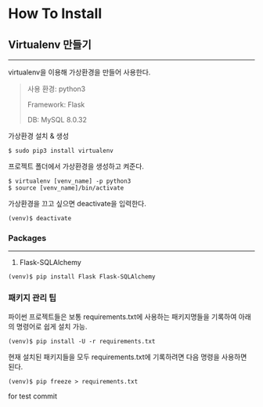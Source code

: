 # How To Install
## Virtualenv 만들기
***
virtualenv을 이용해 가상환경을 만들어 사용한다.

> 사용 환경: python3
> 
> Framework: Flask
> 
> DB: MySQL 8.0.32

가상환경 설치 & 생성 
``` 
$ sudo pip3 install virtualenv
``` 

프로젝트 폴더에서 가상환경을 생성하고 켜준다.
``` 
$ virtualenv [venv_name] -p python3
$ source [venv_name]/bin/activate
``` 
가상환경을 끄고 싶으면 deactivate을 입력한다.
```
(venv)$ deactivate
```  
### Packages
***
1. Flask-SQLAlchemy
``` 
(venv)$ pip install Flask Flask-SQLAlchemy
```
### 패키지 관리 팁
파이썬 프로젝트들은 보통 requirements.txt에 사용하는 패키지명들을 기록하여 아래의 명령어로 쉽게 설치 가능.
```
(venv)$ pip install -U -r requirements.txt
```
현재 설치된 패키지들을 모두 requirements.txt에 기록하려면 다음 명령을 사용하면 된다.
```
(venv)$ pip freeze > requirements.txt
```


for test commit